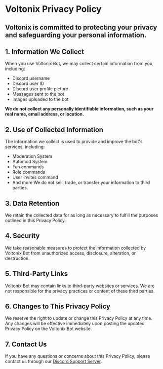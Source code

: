# Voltonix Privacy Policy
## Voltonix is committed to protecting your privacy and safeguarding your personal information.

## 1. Information We Collect
When you use Voltonix Bot, we may collect certain information from you, including:

- Discord username
- Discord user ID
- Discord user profile picture
- Messages sent to the bot
- Images uploaded to the bot

**We do not collect any personally identifiable information, such as your real name, email address, or location.**

## 2. Use of Collected Information
The information we collect is used to provide and improve the bot's services, including:

- Moderation System
- Automod System
- Fun commands
- Role commands
- User invites command
- And more
We do not sell, trade, or transfer your information to third parties.

## 3. Data Retention
We retain the collected data for as long as necessary to fulfill the purposes outlined in this Privacy Policy.

## 4. Security
We take reasonable measures to protect the information collected by Voltonix Bot from unauthorized access, disclosure, alteration, or destruction.

## 5. Third-Party Links
Voltonix Bot may contain links to third-party websites or services. We are not responsible for the privacy practices or content of these third parties.

## 6. Changes to This Privacy Policy
We reserve the right to update or change this Privacy Policy at any time. Any changes will be effective immediately upon posting the updated Privacy Policy on the Voltonix Bot website.

## 7. Contact Us
If you have any questions or concerns about this Privacy Policy, please contact us through our [Discord Support Server](https://discord.gg/W3yFRCzWM3).
